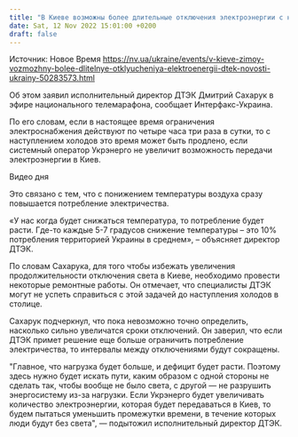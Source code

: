 ```yaml
---
title: "В Киеве возможны более длительные отключения электроэнергии с наступлением холодов — ДТЭК"
date: Sat, 12 Nov 2022 15:01:00 +0200
draft: false
---
```

Источник: Новое Время https://nv.ua/ukraine/events/v-kieve-zimoy-vozmozhny-bolee-dlitelnye-otklyucheniya-elektroenergii-dtek-novosti-ukrainy-50283573.html


Об этом заявил исполнительный директор ДТЭК Дмитрий Сахарук в эфире национального телемарафона, сообщает Интерфакс-Украина.

По его словам, если в настоящее время ограничения электроснабжения действуют по четыре часа три раза в сутки, то с наступлением холодов это время может быть продлено, если системный оператор Укрэнерго не увеличит возможность передачи электроэнергии в Киев.

 Видео дня   

Это связано с тем, что с понижением температуры воздуха сразу повышается потребление электричества.

 «У нас когда будет снижаться температура, то потребление будет расти. Где-то каждые 5-7 градусов снижение температуры – это 10% потребления территорией Украины в среднем», – объясняет директор ДТЭК.

По словам Сахарука, для того чтобы избежать увеличения продолжительности отключения света в Киеве, необходимо провести некоторые ремонтные работы. Он отмечает, что специалисты ДТЭК могут не успеть справиться с этой задачей до наступления холодов в столице.

Сахарук подчеркнул, что пока невозможно точно определить, насколько сильно увеличатся сроки отключений. Он заверил, что если ДТЭК примет решение еще больше ограничить потребление электричества, то интервалы между отключениями будут сокращены.

 "Главное, что нагрузка будет больше, и дефицит будет расти. Поэтому здесь нужно будет искать пути, каким образом с одной стороны не сделать так, чтобы вообще не было света, с другой — не разрушить энергосистему из-за нагрузки. Если Укрэнерго будет увеличивать количество электроэнергии, которая будет передаваться в Киев, то будем пытаться уменьшить промежутки времени, в течение которых люди будут без света", — подытожил исполнительный директор ДТЭК.

